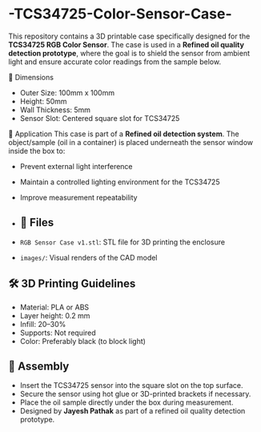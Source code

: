 # -TCS34725-Color-Sensor-Case-
This repository contains a 3D printable case specifically designed for the **TCS34725 RGB Color Sensor**. The case is used in a **Refined oil quality detection prototype**, where the goal is to shield the sensor from ambient light and ensure accurate color readings from the sample below.

 📐 Dimensions
- Outer Size: 100mm x 100mm
- Height: 50mm
- Wall Thickness: 5mm
- Sensor Slot: Centered square slot for TCS34725

🧪 Application
This case is part of a **Refined oil detection system**. The object/sample (oil in a container) is placed underneath the sensor window inside the box to:
- Prevent external light interference
- Maintain a controlled lighting environment for the TCS34725
- Improve measurement repeatability

- ## 📁 Files
- `RGB Sensor Case v1.stl`: STL file for 3D printing the enclosure
- `images/`: Visual renders of the CAD model

## 🛠️ 3D Printing Guidelines
- Material: PLA or ABS
- Layer height: 0.2 mm
- Infill: 20–30%
- Supports: Not required
- Color: Preferably black (to block light)

## 🔧 Assembly
- Insert the TCS34725 sensor into the square slot on the top surface.
- Secure the sensor using hot glue or 3D-printed brackets if necessary.
- Place the oil sample directly under the box during measurement.
-
  Designed by **Jayesh Pathak** as part of a refined oil quality detection prototype.
